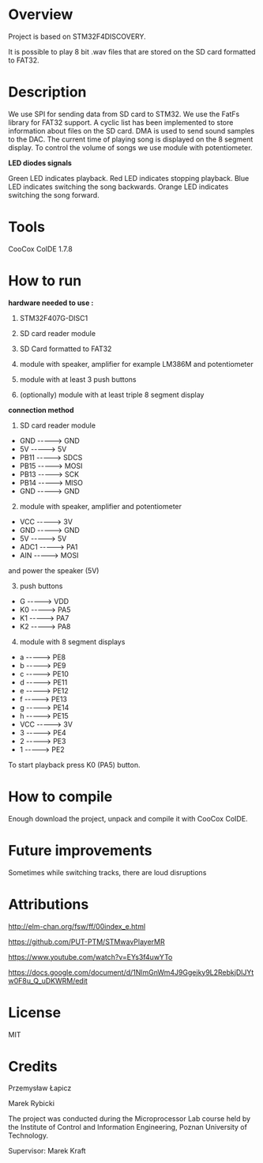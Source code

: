 # Overview

Project is based on STM32F4DISCOVERY.

It is possible to play 8 bit .wav files that are stored on the SD card formatted to FAT32.

# Description

We use SPI for sending data from SD card to STM32. We use the FatFs library for FAT32 support. A cyclic list has been implemented to store information about files on the SD card. DMA is used to send sound samples to the DAC. The current time of playing song is displayed on the 8 segment display. To control the volume of songs we use module with potentiometer.

**LED diodes signals** 

Green LED indicates playback. Red LED indicates stopping playback. Blue LED indicates switching the song backwards. Orange LED indicates switching the song forward. 

# Tools

CooCox CoIDE 1.7.8

# How to run

**hardware needed to use :**

1. STM32F407G-DISC1

2. SD card reader module

3. SD Card formatted to FAT32

4. module with speaker, amplifier for example LM386M and potentiometer

5. module with at least 3 push buttons

6. (optionally) module with at least triple 8 segment display

**connection method**

1. SD card reader module

- GND  ----->  GND
- 5V   ----->  5V
- PB11 ----->  SDCS
- PB15 ----->  MOSI
- PB13 ----->  SCK
- PB14 ----->  MISO
- GND  ----->  GND

2. module with speaker, amplifier and potentiometer

- VCC  ----->  3V
- GND  ----->  GND
- 5V   ----->  5V
- ADC1 ----->  PA1
- AIN  ----->  MOSI

and power the speaker (5V)

3. push buttons

- G   ----->  VDD
- K0  ----->  PA5
- K1  ----->  PA7
- K2  ----->  PA8

4. module with 8 segment displays

- a   ----->  PE8
- b   ----->  PE9
- c   ----->  PE10
- d   ----->  PE11
- e   ----->  PE12
- f   ----->  PE13
- g   ----->  PE14
- h   ----->  PE15
- VCC -----> 3V
- 3   ----->  PE4
- 2   ----->  PE3
- 1   ----->  PE2

To start playback press K0 (PA5) button. 

# How to compile

Enough download the project, unpack and compile it with CooCox CoIDE.

# Future improvements

Sometimes while switching tracks, there are loud disruptions

# Attributions

http://elm-chan.org/fsw/ff/00index_e.html

https://github.com/PUT-PTM/STMwavPlayerMR

https://www.youtube.com/watch?v=EYs3f4uwYTo

https://docs.google.com/document/d/1NlmGnWm4J9Ggejky9L2RebkjDlJYtw0F8u_Q_uDKWRM/edit

# License

MIT

# Credits

Przemysław Łapicz

Marek Rybicki

The project was conducted during the Microprocessor Lab course held by the Institute of Control and Information Engineering, Poznan University of Technology.

Supervisor: Marek Kraft


